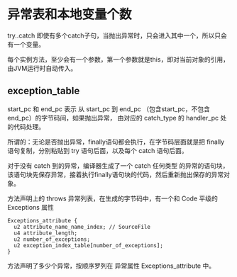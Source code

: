 # 异常表和本地变量个数

try..catch 即使有多个catch子句，当抛出异常时，只会进入其中一个，所以只会有一个变量。

每个实例方法，至少会有一个参数，第一个参数就是this，即对当前对象的引用，由JVM运行时自动传入。

## exception_table
start_pc 和 end_pc 表示 从 start_pc 到 end_pc （包含start_pc，不包含end_pc）的字节码间，如果抛出异常，
由对应的 catch_type 的 handler_pc 处的代码处理。


所谓的：无论是否抛出异常，finally语句都会执行，在字节码层面就是把 finally 语句复制，分别粘贴到 try 语句后面，以及每个 catch 语句后面。

对于没有 catch 到的异常，编译器生成了一个 catch 任何类型 的异常的语句块，该语句块先保存异常，接着执行finally语句块的代码，然后重新抛出保存的异常对象。

方法声明上的 throws 异常列表，在生成的字节码中，有一个和 Code 平级的 Exceptions 属性
```text
Exceptions_attribute {
  u2 attribute_name_name_index; // SourceFile
  u4 attribute_length;
  u2 number_of_exceptions;
  u2 exception_index_table[number_of_exceptions];
}
```

方法声明了多少个异常，按顺序罗列在 异常属性 Exceptions_attribute 中。
